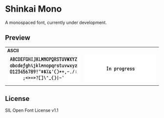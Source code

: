 Shinkai Mono
============

A monospaced font, currently under development.

Preview
-------

<table>
  <tr>
    <td colspan="2"><strong>ASCII</strong></td>
  </tr>
  <tr>
    <td><img src="./images/png/ascii_regular.png"/></td>
    <td><img src="./images/png/void.png"/></td>
  </tr>
</table>

License
-------

SIL Open Font License v1.1

